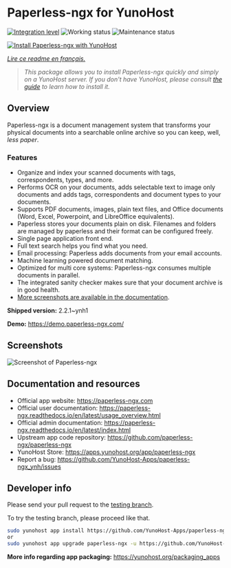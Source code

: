 <!--
N.B.: This README was automatically generated by https://github.com/YunoHost/apps/tree/master/tools/README-generator
It shall NOT be edited by hand.
-->

# Paperless-ngx for YunoHost

[![Integration level](https://dash.yunohost.org/integration/paperless-ngx.svg)](https://dash.yunohost.org/appci/app/paperless-ngx) ![Working status](https://ci-apps.yunohost.org/ci/badges/paperless-ngx.status.svg) ![Maintenance status](https://ci-apps.yunohost.org/ci/badges/paperless-ngx.maintain.svg)

[![Install Paperless-ngx with YunoHost](https://install-app.yunohost.org/install-with-yunohost.svg)](https://install-app.yunohost.org/?app=paperless-ngx)

*[Lire ce readme en français.](./README_fr.md)*

> *This package allows you to install Paperless-ngx quickly and simply on a YunoHost server.
If you don't have YunoHost, please consult [the guide](https://yunohost.org/#/install) to learn how to install it.*

## Overview

Paperless-ngx is a document management system that transforms your physical documents into a searchable online archive so you can keep, well, *less paper*.

### Features

* Organize and index your scanned documents with tags, correspondents, types, and more.
* Performs OCR on your documents, adds selectable text to image only documents and adds tags, correspondents and document types to your documents.
* Supports PDF documents, images, plain text files, and Office documents (Word, Excel, Powerpoint, and LibreOffice equivalents).
* Paperless stores your documents plain on disk. Filenames and folders are managed by paperless and their format can be configured freely.
* Single page application front end.
* Full text search helps you find what you need.
* Email processing: Paperless adds documents from your email accounts.
* Machine learning powered document matching.
* Optimized for multi core systems: Paperless-ngx consumes multiple documents in parallel.
* The integrated sanity checker makes sure that your document archive is in good health.
* [More screenshots are available in the documentation](https://paperless-ngx.readthedocs.io/en/latest/screenshots.html).


**Shipped version:** 2.2.1~ynh1

**Demo:** https://demo.paperless-ngx.com/

## Screenshots

![Screenshot of Paperless-ngx](./doc/screenshots/documents-wchrome-dark.png)

## Documentation and resources

* Official app website: <https://paperless-ngx.com>
* Official user documentation: <https://paperless-ngx.readthedocs.io/en/latest/usage_overview.html>
* Official admin documentation: <https://paperless-ngx.readthedocs.io/en/latest/index.html>
* Upstream app code repository: <https://github.com/paperless-ngx/paperless-ngx>
* YunoHost Store: <https://apps.yunohost.org/app/paperless-ngx>
* Report a bug: <https://github.com/YunoHost-Apps/paperless-ngx_ynh/issues>

## Developer info

Please send your pull request to the [testing branch](https://github.com/YunoHost-Apps/paperless-ngx_ynh/tree/testing).

To try the testing branch, please proceed like that.

``` bash
sudo yunohost app install https://github.com/YunoHost-Apps/paperless-ngx_ynh/tree/testing --debug
or
sudo yunohost app upgrade paperless-ngx -u https://github.com/YunoHost-Apps/paperless-ngx_ynh/tree/testing --debug
```

**More info regarding app packaging:** <https://yunohost.org/packaging_apps>
